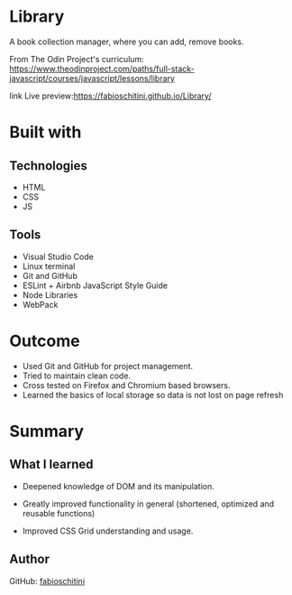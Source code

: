
# Library

A book collection manager, where you can add, remove books.

From The Odin Project's curriculum:
https://www.theodinproject.com/paths/full-stack-javascript/courses/javascript/lessons/library

link Live preview:https://fabioschitini.github.io/Library/


# Built with

## Technologies

* HTML
* CSS
* JS

## Tools

* Visual Studio Code
* Linux terminal
* Git and GitHub
* ESLint + Airbnb JavaScript Style Guide
* Node Libraries
* WebPack

# Outcome
* Used Git and GitHub for project management.
* Tried to maintain clean code.
* Cross tested on Firefox and Chromium based browsers.
* Learned the basics of local storage so data is not lost on page refresh

# Summary

## What I learned

* Deepened knowledge of DOM and its manipulation.

* Greatly improved functionality in general (shortened, optimized and reusable functions)

* Improved CSS Grid understanding and usage.

## Author

GitHub: [fabioschitini](https://github.com/fabioschitini)

